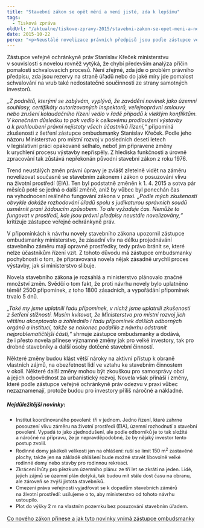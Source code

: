 ```yaml
---
title: "Stavební zákon se opět mění a není jisté, zda k lepšímu"
tags:
  - Tisková zpráva
oldUrl: "/aktualne/tiskove-zpravy-2015/stavebni-zakon-se-opet-meni-a-neni-jiste-zda-k-lepsimu"
date: 2015-10-22
perex: "<p>Neustálé novelizace právních předpisů jsou podle zástupce veřejné ochránkyně práv Stanislava Křečka kontraproduktivní. Platí to i pro stavebnictví, kde Ministerstvo pro místní rozvoj připravilo už třetí zásadní novelu za posledních osm let. I tato, aktuálně projednávaná, má podle ministerstva urychlit proces výstavby. Vzhledem k tomu, že ke stejnému cíli měly vést i obě předchozí novely, vyvolává to otázku po smysluplnosti častých změn.</p>"
---
```


<!-- imported from the old website -->

<p>Zástupce veřejné ochránkyně práv Stanislav Křeček ministerstvu v souvislosti s novelou rovněž vytýká, že chybí především analýza příčin pomalosti schvalovacích procesů. Není zřejmé, zda jde o problém právního předpisu, zda jsou rezervy na straně úřadů nebo do jaké míry jde pomalost schvalování na vrub také nedostatečné součinnosti ze strany samotných investorů. </p> <p><i>„Z podnětů, kterými se zabývám, vyplývá, že zavádění novinek jako územní souhlasy, certifikáty autorizovaných inspektorů, veřejnoprávní smlouvy nebo zrušení kolaudačního řízení vedlo v řadě případů k vleklým konfliktům. V konečném důsledku to pak vedlo k celkovému prodloužení výstavby a k prohloubení právní nejistoty všech účastníků řízení,“</i> připomíná zkušenosti z šetření zástupce ombudsmanky Stanislav Křeček. Podle jeho názoru Ministerstvo pro místní rozvoj v posledních deseti letech v legislativní práci opakovaně selhalo, neboť jím připravené změny k urychlení procesu výstavby nepřispěly. Z hlediska funkčnosti a úrovně zpracování tak zůstává nepřekonán původní stavební zákon z roku 1976.</p> <p>Trend neustálých změn právní úpravy je zvlášť zřetelně vidět na záměru novelizovat současně se stavebním zákonem i zákon o posuzování vlivu na životní prostředí (EIA). Ten byl podstatně změněn k 1. 4. 2015 a sotva pár měsíců poté se jedná o další změně, aniž by vůbec byl ponechán čas na vyhodnocení reálného fungování zákona v praxi. <i>„Podle mých zkušeností obvykle dokáže rozhodování úřadů spolu s judikaturou správních soudů usměrnit praxi žádoucím způsobem. To ale vyžaduje čas. Nemůže to fungovat v prostředí, kde jsou právní předpisy neustále novelizovány,“</i> kritizuje zástupce veřejné ochránkyně práv.</p> <p>V připomínkách k návrhu novely stavebního zákona upozornil zástupce ombudsmanky ministerstvo, že zásadní vliv na délku projednávání stavebního záměru mají opravné prostředky, tedy právo bránit se, které nelze účastníkům řízení vzít. Z tohoto důvodu má zástupce ombudsmanky pochybnosti o tom, že připravovaná novela nějak zásadně urychlí proces výstavby, jak si ministerstvo slibuje.</p> <p>Novela stavebního zákona je rozsáhlá a ministerstvo plánovalo značné množství změn. Svědčí o tom fakt, že proti návrhu novely bylo uplatněno téměř 2500 připomínek, z toho 1800 zásadních, a vypořádání připomínek trvalo 5 dnů.</p> <p><i>„Také my jsme uplatnili řadu připomínek, v nichž jsme uplatnili zkušenosti z šetření stížností. Musím kvitovat, že Ministerstvo pro místní rozvoj jich většinu akceptovalo a zohlednilo i řadu připomínek dalších odborných orgánů a institucí, takže se nakonec podařilo z návrhu odstranit nejproblematičtější části,“</i> shrnuje zástupce ombudsmanky a dodává, že i přesto novela přinese významné změny jak pro velké investory, tak pro drobné stavebníky a další osoby dotčené stavební činností.</p> <p>Některé změny budou klást větší nároky na aktivní přístup k obraně vlastních zájmů, na obezřetnost lidí ve vztahu ke stavebním činnostem v okolí. Některé další změny mohou být zkouškou pro samosprávy obcí a jejich odpovědnost za urbanistický rozvoj. Novela však přináší i změny, které podle zástupce veřejné ochránkyně práv odezvu v praxi vůbec nezaznamenají, protože budou pro investory příliš náročné a nákladné.</p> <h5>Nejdůležitější novinky:</h5> <p></p><ul><li><span style="line-height: 17.92px; font-size: 12.8px;">Institut koordinovaného povolení: tři v jednom. Jedno řízení, které zahrne posouzení vlivu záměru na životní prostředí (EIA), územní rozhodnutí a stavební povolení. Vypadá to jako zjednodušení, ale podle odborníků je to tak složité a náročné na přípravu, že je nepravděpodobné, že by nějaký investor tento postup zvolil.</span></li><li><span style="line-height: 17.92px; font-size: 12.8px;">Rodinné domy jakékoli velikosti jen na ohlášení: ruší se limit 150 m<sup>2</sup> zastavěné plochy, takže jen na základě ohlášení bude možné stavět libovolně velké rodinné domy nebo stavby pro rodinnou rekreaci.</span></li><li><span style="line-height: 17.92px; font-size: 12.8px;">Zkrácení lhůty pro přezkum územního plánu: ze tří let se zkrátí na jeden. Lidé, jejich zájmů se územní plán dotýká, tak budou mít stále dost času na obranu, ale zároveň se zvýší jistota stavebníků.</span></li><li><span style="line-height: 17.92px; font-size: 12.8px;">Omezení práva veřejnosti vyjadřovat se k dopadům stavebních záměrů na životní prostředí: usilujeme o to, aby ministerstvo od tohoto návrhu ustoupilo.</span></li><li><span style="line-height: 17.92px; font-size: 12.8px;">Plot do výšky 2 m na vlastním pozemku bez posuzování stavebním úřadem.</span></li></ul><p><a href="http://www.ochrance.cz/aktualne/tiskove-zpravy-2015/novinky-planovane-ve-stavebnim-zakone/">Co nového zákon přinese a jak tyto novinky vnímá zástupce ombudsmanky</a></p>
